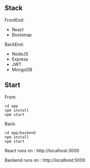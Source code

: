 ## Stack
FrontEnd:
- React
- Bootstrap


BackEnd:
- NodeJS
- Express
- JWT
- MongoDB

## Start

Front:
```
cd app
npm install
npm start
```

Back:
```
cd app/backend
npm install
npm start
```

React runs on : http://localhost:3000

Backend runs on : http://localhost:5000